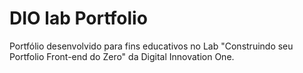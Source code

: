 # DIO lab Portfolio
Portfólio desenvolvido para fins educativos no Lab "Construindo seu Portfolio Front-end do Zero" da Digital Innovation One.
